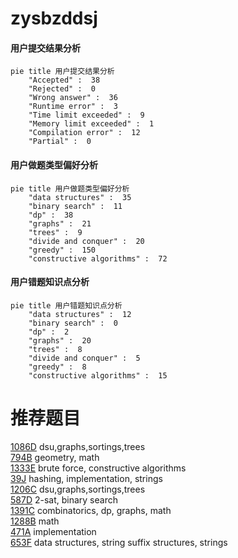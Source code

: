 # zysbzddsj

<!-- tabs:start -->



#### **用户提交结果分析**

```mermaid
pie title 用户提交结果分析
    "Accepted" :  38
    "Rejected" :  0
    "Wrong answer" :  36
    "Runtime error" :  3
    "Time limit exceeded" :  9
    "Memory limit exceeded" :  1
    "Compilation error" :  12
    "Partial" :  0
```

#### **用户做题类型偏好分析**

```mermaid
pie title 用户做题类型偏好分析
    "data structures" :  35
    "binary search" :  11
    "dp" :  38
    "graphs" :  21
    "trees" :  9
    "divide and conquer" :  20
    "greedy" :  150
    "constructive algorithms" :  72
```
#### **用户错题知识点分析**

```mermaid
pie title 用户错题知识点分析
    "data structures" :  12
    "binary search" :  0
    "dp" :  2
    "graphs" :  20
    "trees" :  8
    "divide and conquer" :  5
    "greedy" :  8
    "constructive algorithms" :  15
```



<!-- tabs:end -->
# 推荐题目
[1086D](https://codeforces.com/contest/1086/problem/D)		dsu,graphs,sortings,trees		  
[794B](https://codeforces.com/contest/794/problem/B)		geometry,
                        math		  
[1333E](https://codeforces.com/contest/1333/problem/E)		brute force,
                        constructive algorithms		  
[39J](https://codeforces.com/contest/39/problem/J)		hashing,
                        implementation,
                        strings		  
[1206C](https://codeforces.com/contest/1206/problem/C)		dsu,graphs,sortings,trees		  
[587D](https://codeforces.com/contest/587/problem/D)		2-sat,
                        binary search		  
[1391C](https://codeforces.com/contest/1391/problem/C)		combinatorics,
                        dp,
                        graphs,
                        math		  
[1288B](https://codeforces.com/contest/1288/problem/B)		math		  
[471A](https://codeforces.com/contest/471/problem/A)		implementation		  
[653F](https://codeforces.com/contest/653/problem/F)		data structures,
                        string suffix structures,
                        strings		  
